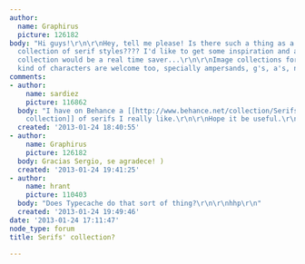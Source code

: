 ```yaml
---
author:
  name: Graphirus
  picture: 126182
body: "Hi guys!\r\n\r\nHey, tell me please! Is there such a thing as a flicker/pinterest/image
  collection of serif styles???? I'd like to get some inspiration and a big image
  collection would be a real time saver...\r\n\r\nImage collections for any other
  kind of characters are welcome too, specially ampersands, g's, a's, numerals!"
comments:
- author:
    name: sardiez
    picture: 116862
  body: "I have on Behance a [[http://www.behance.net/collection/Serifs/5200679|small
    collection]] of serifs I really like.\r\n\r\nHope it be useful.\r\n\r\nBest wishes,\r\nSergio"
  created: '2013-01-24 18:40:55'
- author:
    name: Graphirus
    picture: 126182
  body: Gracias Sergio, se agradece! )
  created: '2013-01-24 19:41:25'
- author:
    name: hrant
    picture: 110403
  body: "Does Typecache do that sort of thing?\r\n\r\nhhp\r\n"
  created: '2013-01-24 19:49:46'
date: '2013-01-24 17:11:47'
node_type: forum
title: Serifs' collection?

---
```

